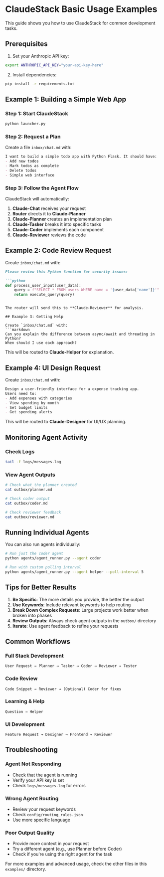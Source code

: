 # ClaudeStack Basic Usage Examples

This guide shows you how to use ClaudeStack for common development tasks.

## Prerequisites

1. Set your Anthropic API key:
```bash
export ANTHROPIC_API_KEY="your-api-key-here"
```

2. Install dependencies:
```bash
pip install -r requirements.txt
```

## Example 1: Building a Simple Web App

### Step 1: Start ClaudeStack
```bash
python launcher.py
```

### Step 2: Request a Plan
Create a file `inbox/chat.md` with:
```markdown
I want to build a simple todo app with Python Flask. It should have:
- Add new todos
- Mark todos as complete
- Delete todos
- Simple web interface
```

### Step 3: Follow the Agent Flow
ClaudeStack will automatically:
1. **Claude-Chat** receives your request
2. **Router** directs it to **Claude-Planner**
3. **Claude-Planner** creates an implementation plan
4. **Claude-Tasker** breaks it into specific tasks
5. **Claude-Coder** implements each component
6. **Claude-Reviewer** reviews the code

## Example 2: Code Review Request

Create `inbox/chat.md` with:
```markdown
Please review this Python function for security issues:

```python
def process_user_input(user_data):
    query = f"SELECT * FROM users WHERE name = '{user_data['name']}'"
    return execute_query(query)
```
```

The router will send this to **Claude-Reviewer** for analysis.

## Example 3: Getting Help

Create `inbox/chat.md` with:
```markdown
Can you explain the difference between async/await and threading in Python?
When should I use each approach?
```

This will be routed to **Claude-Helper** for explanation.

## Example 4: UI Design Request

Create `inbox/chat.md` with:
```markdown
Design a user-friendly interface for a expense tracking app. 
Users need to:
- Add expenses with categories
- View spending by month
- Set budget limits
- Get spending alerts
```

This will be routed to **Claude-Designer** for UI/UX planning.

## Monitoring Agent Activity

### Check Logs
```bash
tail -f logs/messages.log
```

### View Agent Outputs
```bash
# Check what the planner created
cat outbox/planner.md

# Check coder output
cat outbox/coder.md

# Check reviewer feedback
cat outbox/reviewer.md
```

## Running Individual Agents

You can also run agents individually:

```bash
# Run just the coder agent
python agents/agent_runner.py --agent coder

# Run with custom polling interval
python agents/agent_runner.py --agent helper --poll-interval 5
```

## Tips for Better Results

1. **Be Specific**: The more details you provide, the better the output
2. **Use Keywords**: Include relevant keywords to help routing
3. **Break Down Complex Requests**: Large projects work better when broken into phases
4. **Review Outputs**: Always check agent outputs in the `outbox/` directory
5. **Iterate**: Use agent feedback to refine your requests

## Common Workflows

### Full Stack Development
```
User Request → Planner → Tasker → Coder → Reviewer → Tester
```

### Code Review
```
Code Snippet → Reviewer → (Optional) Coder for fixes
```

### Learning & Help
```
Question → Helper
```

### UI Development
```
Feature Request → Designer → Frontend → Reviewer
```

## Troubleshooting

### Agent Not Responding
- Check that the agent is running
- Verify your API key is set
- Check `logs/messages.log` for errors

### Wrong Agent Routing
- Review your request keywords
- Check `config/routing_rules.json`
- Use more specific language

### Poor Output Quality
- Provide more context in your request
- Try a different agent (e.g., use Planner before Coder)
- Check if you're using the right agent for the task

For more examples and advanced usage, check the other files in this `examples/` directory.